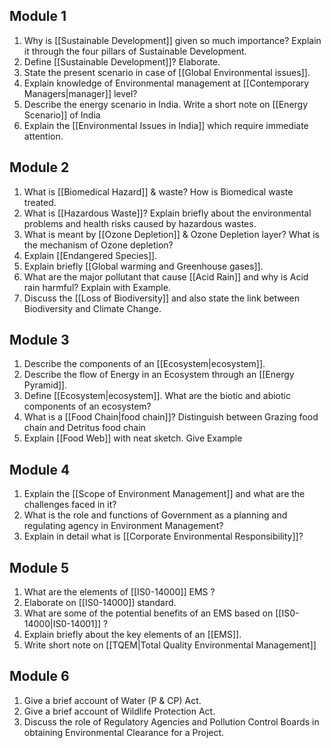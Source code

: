 ## Module 1
1. Why is [[Sustainable Development]] given so much importance? Explain it through the four pillars of Sustainable Development.
2. Define [[Sustainable Development]]? Elaborate.
3. State the present scenario in case of [[Global Environmental issues]].
4. Explain knowledge of Environmental management at [[Contemporary Managers|manager]] level? 
5. Describe the energy scenario in India. Write a short note on [[Energy Scenario]] of India 
6. Explain the [[Environmental Issues in India]] which require immediate attention. 

## Module 2
1. What is [[Biomedical Hazard]] & waste? How is Biomedical waste treated.
2. What is [[Hazardous Waste]]? Explain briefly about the environmental problems and health risks caused by hazardous wastes. 
3. What is meant by [[Ozone Depletion]] & Ozone Depletion layer? What is the mechanism of Ozone depletion?
4. Explain [[Endangered Species]]. 
5. Explain briefly [[Global warming and Greenhouse gases]]. 
6. What are the major pollutant that cause [[Acid Rain]] and why is Acid rain harmful? Explain with Example.
7. Discuss the [[Loss of Biodiversity]] and also state the link between Biodiversity and Climate Change.

## Module 3
1. Describe the components of an [[Ecosystem|ecosystem]].
2. Describe the flow of Energy in an Ecosystem through an [[Energy Pyramid]]. 
3. Define [[Ecosystem|ecosystem]]. What are the biotic and abiotic components of an ecosystem? 
4. What is a [[Food Chain|food chain]]? Distinguish between Grazing food chain and Detritus food chain 
5. Explain [[Food Web]] with neat sketch. Give Example 

## Module 4
1. Explain the [[Scope of Environment Management]] and what are the challenges faced in it?
2. What is the role and functions of Government as a planning and regulating agency in Environment Management? 
3. Explain in detail what is [[Corporate Environmental Responsibility]]? 

## Module 5
1. What are the elements of [[IS0-14000]] EMS ?
2. Elaborate on [[IS0-14000]] standard. 
3. What are some of the potential benefits of an EMS based on [[IS0-14000|IS0-14001]] ? 
4. Explain briefly about the key elements of an [[EMS]]. 
5. Write short note on [[TQEM|Total Quality Environmental Management]] 

## Module 6
1. Give a brief account of Water (P & CP) Act.
2. Give a brief account of Wildlife Protection Act. 
3. Discuss the role of Regulatory Agencies and Pollution Control Boards in obtaining Environmental Clearance for a Project.